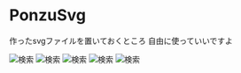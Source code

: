 # PonzuSvg
作ったsvgファイルを置いておくところ
自由に使っていいですよ

![検索](https://hiracmc.github.io/psvg/svg/psvg_search.svg)
![検索](https://hiracmc.github.io/psvg/svg/psvg_cloud.svg)
![検索](https://hiracmc.github.io/psvg/svg/psvg_account.svg)
![検索](https://hiracmc.github.io/psvg/svg/psvg_bell.svg)
![検索](https://hiracmc.github.io/psvg/svg/psvg_cursor.svg)
